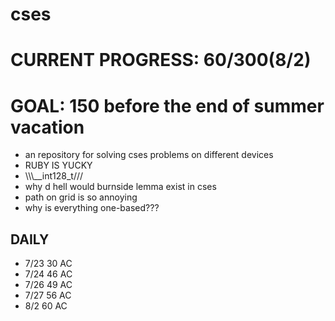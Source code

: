 # cses
# CURRENT PROGRESS: 60/300(8/2)
# GOAL: 150 before the end of summer vacation
- an repository for solving cses problems on different devices
- RUBY IS YUCKY
- \\\\\\__int128_t///
- why d hell would burnside lemma exist in cses
- path on grid is so annoying
- why is everything one-based???
## DAILY
- 7/23 30 AC
- 7/24 46 AC
- 7/26 49 AC
- 7/27 56 AC
- 8/2  60 AC 
